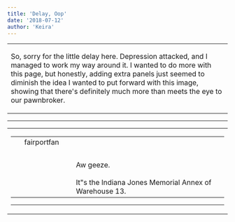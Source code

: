 ```yaml
---
title: 'Delay, Oop'
date: '2018-07-12'
author: 'Keira'
---
```


<div>
<!-- Main content here -->
<table border="0" class="post"><tbody><tr><td>
   
   <div class="post_body">
       <p>So, sorry for the little delay here. Depression attacked, and I managed to work my way around it. I wanted to do more with this page, but honestly, adding extra panels just seemed to diminish the idea I wanted to put forward with this image, showing that there's definitely much more than meets the eye to our pawnbroker.</p>
   </div>
   </td></tr>
   </tbody></table><hr><table style="width:100%; border:0;" class="comment_table"><tbody><tr><td width="100%"><a name=""> </a><div style="width:100%;" class="comment"><table border="0" width="100%"><tbody><tr><td align="center" valign="top" width="125">
<span class="comment_title"><center>fairportfan<br></center><a name="3130">&nbsp;</a></span><br>
<center><img src="https://www.gravatar.com/avatar.php?gravatar_id=aa6f9d5ec211cb4180cd78f1bdcb0cb5&amp;default=http%3A%2F%2Fmysteriesofthearcana.com%2Ftemplates%2Fmain%2Fimages%2Favatar.gif&amp;size=80&amp;rating=g" border="0" alt=""></center>
</td>
<td valign="top">


<p class="comment_text"> </p><p class="comment_text"><br> </p><div>Aw geeze.</div><div><br></div><div>It"s the Indiana Jones Memorial Annex of Warehouse 13.<br></div>
 

</td></tr></tbody></table>
<hr></div></td></tr></tbody></table>
<!-- End main content -->
              </div>
